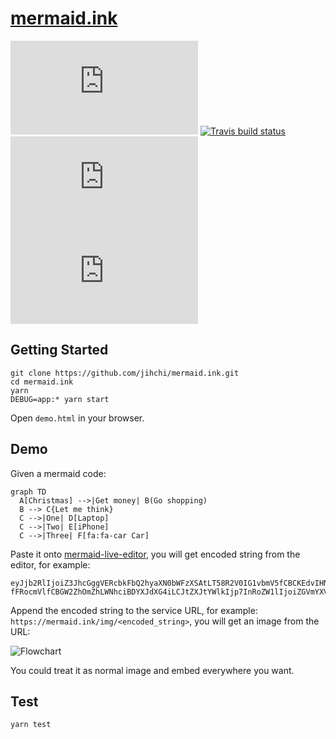 # [mermaid.ink](https://mermaid.ink)

[![GitHub](https://img.shields.io/github/license/jihchi/mermaid.ink)](./LICENSE)
[![Travis build status](https://travis-ci.org/jihchi/mermaid.ink.svg?branch=master)](https://travis-ci.org/jihchi/mermaid.ink)
[![Docker Cloud Build Status](https://img.shields.io/docker/cloud/build/jihchi/mermaid.ink)](https://hub.docker.com/r/jihchi/mermaid.ink/builds)
[![Docker Pulls](https://img.shields.io/docker/pulls/jihchi/mermaid.ink)](https://hub.docker.com/r/jihchi/mermaid.ink)

## Getting Started

```
git clone https://github.com/jihchi/mermaid.ink.git
cd mermaid.ink
yarn
DEBUG=app:* yarn start
```

Open `demo.html` in your browser.

## Demo

Given a mermaid code:

```
graph TD
  A[Christmas] -->|Get money| B(Go shopping)
  B --> C{Let me think}
  C -->|One| D[Laptop]
  C -->|Two| E[iPhone]
  C -->|Three| F[fa:fa-car Car]
```

Paste it onto [mermaid-live-editor](https://mermaid-js.github.io/mermaid-live-editor), you will get encoded string from the editor, for example:

```
eyJjb2RlIjoiZ3JhcGggVERcbkFbQ2hyaXN0bWFzXSAtLT58R2V0IG1vbmV5fCBCKEdvIHNob3BwaW5nKVxuQiAtLT4gQ3tMZXQgbWUgdGhpbmt9XG5DIC0tPnxPbmV8IERbTGFwdG9wXVxuQyAtLT58VHdvfCBFW2lQaG9uZV1cbkMgLS0-fFRocmVlfCBGW2ZhOmZhLWNhciBDYXJdXG4iLCJtZXJtYWlkIjp7InRoZW1lIjoiZGVmYXVsdCJ9fQ
```

Append the encoded string to the service URL, for example: `https://mermaid.ink/img/<encoded_string>`, you will get an image from the URL:

![Flowchart](https://mermaid.ink/img/eyJjb2RlIjoiZ3JhcGggVERcbkFbQ2hyaXN0bWFzXSAtLT58R2V0IG1vbmV5fCBCKEdvIHNob3BwaW5nKVxuQiAtLT4gQ3tMZXQgbWUgdGhpbmt9XG5DIC0tPnxPbmV8IERbTGFwdG9wXVxuQyAtLT58VHdvfCBFW2lQaG9uZV1cbkMgLS0-fFRocmVlfCBGW2ZhOmZhLWNhciBDYXJdXG4iLCJtZXJtYWlkIjp7InRoZW1lIjoiZGVmYXVsdCJ9fQ)

You could treat it as normal image and embed everywhere you want.

## Test

```
yarn test
```
